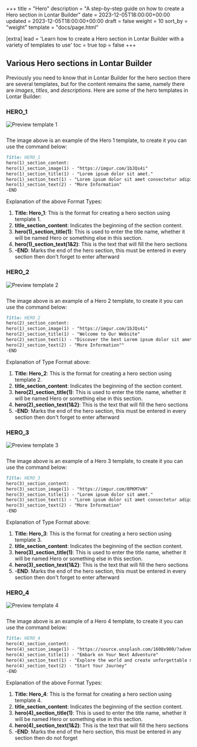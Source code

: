 +++
title = "Hero"
description = "A step-by-step guide on how to create a Hero section in Lontar Builder"
date = 2023-12-05T18:00:00+00:00
updated = 2023-12-05T18:00:00+00:00
draft = false
weight = 10
sort_by = "weight"
template = "docs/page.html"

[extra]
lead = 'Learn how to create a Hero section in Lontar Builder with a variety of templates to use'
toc = true
top = false
+++

## Various Hero sections in Lontar Builder
Previously you need to know that in Lontar Builder for the hero section there are several templates, but for the content remains the same, namely there are *images*, *titles*, and *descriptions*. Here are some of the hero templates in Lontar Builder:

### HERO_1

<img src="../hero_1.png" alt="Preview template 1" style="max-width: 100%; margin-bottom: 12px"/>

The image above is an example of the Hero 1 template, to create it you can use the command below:
```markdown
Title: HERO_1
hero(1)_section_content:
hero(1)_section_image(1) - "https://imgur.com/1bJQs4i"
hero(1)_section_title(1) - "Lorem ipsum dolor sit amet."
hero(1)_section_text(1) - "Lorem ipsum dolor sit amet consectetur adipisicing elit. Nesciunt, accusantium."
hero(1)_section_text(2) - "More Information"
-END
```
Explanation of the above Format Types:

1. **Title: Hero_1**: This is the format for creating a hero section using template 1.
2. **title_section_content**: Indicates the beginning of the section content.
3. **hero(1)_section_title(1)**: This is used to enter the title name, whether it will be named Hero or something else in this section.
4. **hero(1)_section_text(1&2)**: This is the text that will fill the hero sections
5. **-END**: Marks the end of the hero section, this must be entered in every section then don't forget to enter afterward

### HERO_2

<img src="../hero_2.png" alt="Preview template 2" style="max-width: 100%; margin-bottom: 12px"/>

The image above is an example of a Hero 2 template, to create it you can use the command below:
```markdown
Title: HERO_2
hero(2)_section_content:
hero(1)_section_image(1) - "https://imgur.com/1bJQs4i"
hero(2)_section_title(1) - "Welcome to Our Website"
hero(2)_section_text(1) - "Discover the best Lorem ipsum dolor sit amet, consectetur adipiscing elit."
hero(2)_section_text(2) - "More Information""
-END
```
Explanation of Type Format above:

1. **Title: Hero_2**: This is the format for creating a hero section using template 2.
2. **title_section_content**: Indicates the beginning of the section content.
3. **hero(2)_section_title(1)**: This is used to enter the title name, whether it will be named Hero or something else in this section.
4. **hero(2)_section_text(1&2)**: This is the text that will fill the hero sections
5. **-END**: Marks the end of the hero section, this must be entered in every section then don't forget to enter afterward

### HERO_3

<img src="../hero_3.png" alt="Preview template 3" style="max-width: 100%; margin-bottom: 12px"/>

The image above is an example of a Hero 3 template, to create it you can use the command below:
```markdown
Title: HERO_3
hero(3)_section_content:
hero(3)_section_image(1) - "https://imgur.com/0PKM7eN"
hero(3)_section_title(1) - "Lorem ipsum dolor sit amet."
hero(3)_section_text(1) - "Lorem ipsum dolor sit amet consectetur adipisicing elit. Nesciunt, accusantium."
hero(3)_section_text(2) - "More Information"
-END
```
Explanation of Type Format above:

1. **Title: Hero_3**: This is the format for creating a hero section using template 3.
2. **title_section_content**: Indicates the beginning of the section content.
3. **hero(3)_section_title(1)**: This is used to enter the title name, whether it will be named Hero or something else in this section.
4. **hero(3)_section_text(1&2)**: This is the text that will fill the hero sections
5. **-END**: Marks the end of the hero section, this must be entered in every section then don't forget to enter afterward

### HERO_4

<img src="../hero_4.png" alt="Preview template 4" style="max-width: 100%; margin-bottom: 12px"/>

The image above is an example of a Hero 4 template, to create it you can use the command below:
```markdown
Title: HERO_4
hero(4)_section_content:
hero(4)_section_image(1) - "https://source.unsplash.com/1600x900/?adventure"
hero(4)_section_title(1) - "Embark on Your Next Adventure"
hero(4)_section_text(1) - "Explore the world and create unforgettable memories with Adventure Seekers."
hero(4)_section_text(2) - "Start Your Journey"
-END
```
Explanation of the above Format Types:

1. **Title: Hero_4**: This is the format for creating a hero section using template 4.
2. **title_section_content**: Indicates the beginning of the section content.
3. **hero(4)_section_title(1)**: This is used to enter the title name, whether it will be named Hero or something else in this section.
4. **hero(4)_section_text(1&2)**: This is the text that will fill the hero sections
5. **-END**: Marks the end of the hero section, this must be entered in any section then do not forget
